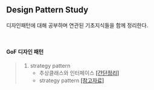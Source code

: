 ## Design Pattern Study
디자인패턴에 대해 공부하며 연관된 기초지식들을 함께 정리한다.

<br/>


#### GoF 디자인 패턴

> 1. strategy pattern
>    * 추상클래스와 인터페이스 [[간단정리]](https://pro-growth.tistory.com/213)
>    * strategy pattern [[참고자료]](https://gmlwjd9405.github.io/2018/07/06/strategy-pattern.html)
